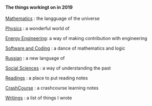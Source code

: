 #### The things workingt on in 2019

[Mathematics](https://github.com/AAAlimjan/ComingBack/tree/master/Mathematics) : the langguage of the universe

[Physics](https://github.com/AAAlimjan/ComingBack/blob/master/Physics/READM.md) : a wonderful world of

[Energy Engineering](https://github.com/AAAlimjan/ComingBack/tree/master/EnergyEngineering): a way of making contribution with engineering

[Software and Coding](https://github.com/AAAlimjan/ComingBack/tree/master/Coding) : a dance of mathematics and logic

[Russian](https://github.com/AAAlimjan/ComingBack/tree/master/Studying%20Russian) : a new language of

[Social Sciences](https://github.com/AAAlimjan/ComingBack/tree/master/Social%20Sciences) : a way of understanding the past

[Readings](https://github.com/AAAlimjan/ComingBack/tree/master/Reading%20Challenge) : a place to put reading notes

[CrashCourse](https://github.com/AAAlimjan/ComingBack/tree/master/CrashCourses) : a crashcourse learning notes
            
[Writings](https://github.com/AAAlimjan/ComingBack/tree/master/Writings) : a list of things I wrote
